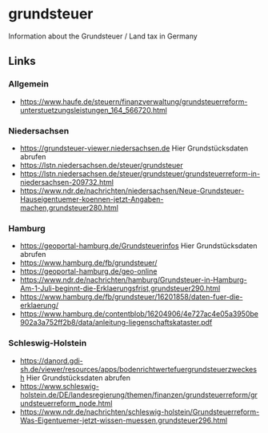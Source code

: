 # grundsteuer
Information about the Grundsteuer / Land tax in Germany

## Links

### Allgemein
- https://www.haufe.de/steuern/finanzverwaltung/grundsteuerreform-unterstuetzungsleistungen_164_566720.html

### Niedersachsen
- https://grundsteuer-viewer.niedersachsen.de Hier Grundstücksdaten abrufen
- https://lstn.niedersachsen.de/steuer/grundsteuer
- https://lstn.niedersachsen.de/steuer/grundsteuer/grundsteuerreform-in-niedersachsen-209732.html
- https://www.ndr.de/nachrichten/niedersachsen/Neue-Grundsteuer-Hauseigentuemer-koennen-jetzt-Angaben-machen,grundsteuer280.html

### Hamburg
- https://geoportal-hamburg.de/Grundsteuerinfos Hier Grundstücksdaten abrufen
- https://www.hamburg.de/fb/grundsteuer/
- https://geoportal-hamburg.de/geo-online
- https://www.ndr.de/nachrichten/hamburg/Grundsteuer-in-Hamburg-Am-1-Juli-beginnt-die-Erklaerungsfrist,grundsteuer290.html
- https://www.hamburg.de/fb/grundsteuer/16201858/daten-fuer-die-erklaerung/
- https://www.hamburg.de/contentblob/16204906/4e727ac4e05a3950be902a3a752ff2b8/data/anleitung-liegenschaftskataster.pdf

### Schleswig-Holstein
- https://danord.gdi-sh.de/viewer/resources/apps/bodenrichtwertefuergrundsteuerzweckesh Hier Grundstücksdaten abrufen
- https://www.schleswig-holstein.de/DE/landesregierung/themen/finanzen/grundsteuerreform/grundsteuerreform_node.html
- https://www.ndr.de/nachrichten/schleswig-holstein/Grundsteuerreform-Was-Eigentuemer-jetzt-wissen-muessen,grundsteuer296.html
